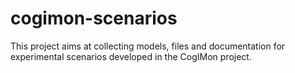 # cogimon-scenarios
This project aims at collecting models, files and documentation for experimental scenarios developed in the CogIMon project.
